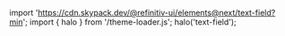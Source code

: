 <!--
type: template
name: text-field
-->

import 'https://cdn.skypack.dev/@refinitiv-ui/elements@next/text-field?min';
import { halo } from '/theme-loader.js';
halo('text-field');